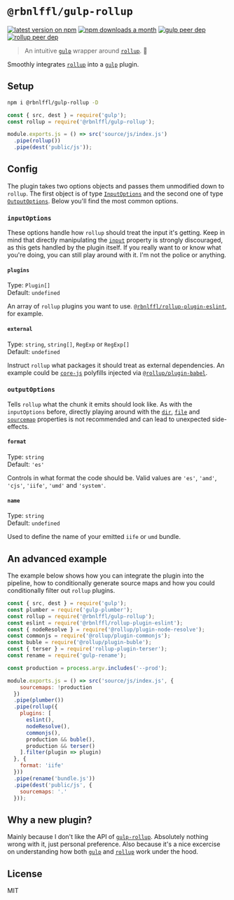 # `@rbnlffl/gulp-rollup`

[![latest version on npm](https://img.shields.io/npm/v/@rbnlffl/gulp-rollup)](https://www.npmjs.com/package/@rbnlffl/gulp-rollup)
[![npm downloads a month](https://img.shields.io/npm/dw/@rbnlffl/gulp-rollup)](https://www.npmjs.com/package/@rbnlffl/gulp-rollup)
[![gulp peer dep](https://img.shields.io/npm/dependency-version/@rbnlffl/gulp-rollup/peer/gulp?label=gulp%20peer%20dep)](https://github.com/gulpjs/gulp)
[![rollup peer dep](https://img.shields.io/npm/dependency-version/@rbnlffl/gulp-rollup/peer/rollup?label=rollup%20peer%20dep)](https://github.com/rollup/rollup)

> An intuitive [`gulp`](https://github.com/gulpjs/gulp) wrapper around [`rollup`](https://github.com/rollup/rollup). 🌯

Smoothly integrates [`rollup`](https://github.com/rollup/rollup) into a [`gulp`](https://github.com/gulpjs/gulp) plugin.

## Setup

```bash
npm i @rbnlffl/gulp-rollup -D
```

```javascript
const { src, dest } = require('gulp');
const rollup = require('@rbnlffl/gulp-rollup');

module.exports.js = () => src('source/js/index.js')
  .pipe(rollup())
  .pipe(dest('public/js'));
```

## Config

The plugin takes two options objects and passes them unmodified down to `rollup`. The first object is of type [`InputOptions`](https://rollupjs.org/guide/en/#inputoptions-object) and the second one of type [`OutputOptions`](https://rollupjs.org/guide/en/#outputoptions-object). Below you'll find the most common options.

### `inputOptions`

These options handle how `rollup` should treat the input it's getting. Keep in mind that directly manipulating the [`input`](https://rollupjs.org/guide/en/#input) property is strongly discouraged, as this gets handled by the plugin itself. If you really want to or know what you're doing, you can still play around with it. I'm not the police or anything.

#### `plugins`

Type: `Plugin[]`<br>
Default: `undefined`<br>

An array of `rollup` plugins you want to use. [`@rbnlffl/rollup-plugin-eslint`](https://github.com/robinloeffel/rollup-plugin-eslint), for example.

#### `external`

Type: `string`, `string[]`, `RegExp` or `RegExp[]`<br>
Default: `undefined`<br>

Instruct `rollup` what packages it should treat as external dependencies. An example could be [`core-js`](https://github.com/zloirock/core-js) polyfills injected via [`@rollup/plugin-babel`](https://github.com/rollup/plugins/tree/master/packages/babel).

### `outputOptions`

Tells `rollup` what the chunk it emits should look like. As with the `inputOptions` before, directly playing around with the [`dir`](https://rollupjs.org/guide/en/#outputdir), [`file`](https://rollupjs.org/guide/en/#outputfile) and [`sourcemap`](https://rollupjs.org/guide/en/#outputsourcemap) properties is not recommended and can lead to unexpected side-effects.

#### `format`

Type: `string`<br>
Default: `'es'`<br>

Controls in what format the code should be. Valid values are `'es'`, `'amd'`, `'cjs'`, `'iife'`, `'umd'` and `'system'`.

#### `name`

Type: `string`<br>
Default: `undefined`<br>

Used to define the name of your emitted `iife` or `umd` bundle.

## An advanced example

The example below shows how you can integrate the plugin into the pipeline, how to conditionally generate source maps and how you could conditionally filter out `rollup` plugins.

```js
const { src, dest } = require('gulp');
const plumber = require('gulp-plumber');
const rollup = require('@rbnlffl/gulp-rollup');
const eslint = require('@rbnlffl/rollup-plugin-eslint');
const { nodeResolve } = require('@rollup/plugin-node-resolve');
const commonjs = require('@rollup/plugin-commonjs');
const buble = require('@rollup/plugin-buble');
const { terser } = require('rollup-plugin-terser');
const rename = require('gulp-rename');

const production = process.argv.includes('--prod');

module.exports.js = () => src('source/js/index.js', {
    sourcemaps: !production
  })
  .pipe(plumber())
  .pipe(rollup({
    plugins: [
      eslint(),
      nodeResolve(),
      commonjs(),
      production && buble(),
      production && terser()
    ].filter(plugin => plugin)
  }, {
    format: 'iife'
  }))
  .pipe(rename('bundle.js'))
  .pipe(dest('public/js', {
    sourcemaps: '.'
  }));
```

## Why a new plugin?

Mainly because I don't like the API of [`gulp-rollup`](https://github.com/mcasimir/gulp-rollup). Absolutely nothing wrong with it, just personal preference. Also because it's a nice excercise on understanding how both [`gulp`](https://github.com/gulpjs/gulp) and [`rollup`](https://github.com/rollup/rollup) work under the hood.

## License

MIT
